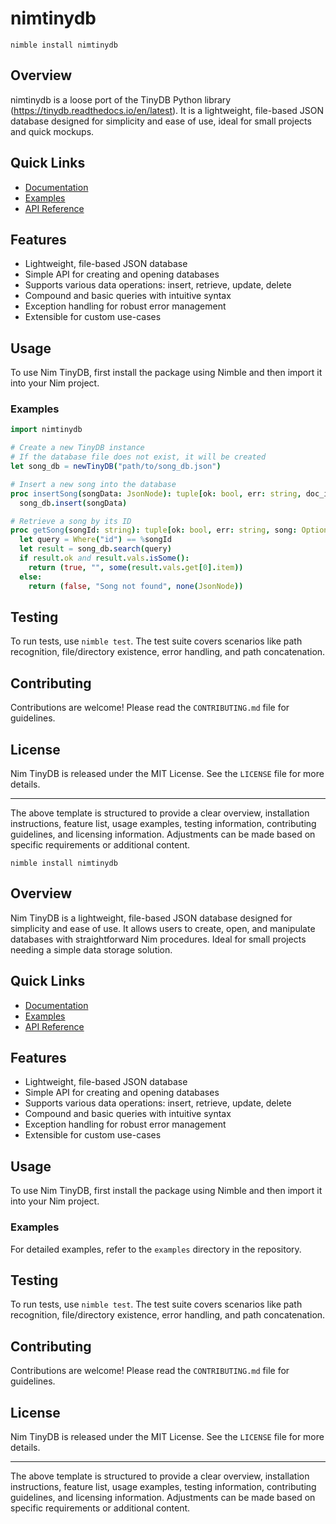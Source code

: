 # nimtinydb

`nimble install nimtinydb`

## Overview
nimtinydb is a loose port of the TinyDB Python library (https://tinydb.readthedocs.io/en/latest).
It is a lightweight, file-based JSON database designed for simplicity and ease of use, ideal for small projects and quick mockups.

## Quick Links

- [Documentation](#)
- [Examples](#)
- [API Reference](#)

## Features

- Lightweight, file-based JSON database
- Simple API for creating and opening databases
- Supports various data operations: insert, retrieve, update, delete
- Compound and basic queries with intuitive syntax
- Exception handling for robust error management
- Extensible for custom use-cases

## Usage

To use Nim TinyDB, first install the package using Nimble and then import it into your Nim project.

### Examples

```nim
import nimtinydb

# Create a new TinyDB instance
# If the database file does not exist, it will be created
let song_db = newTinyDB("path/to/song_db.json")

# Insert a new song into the database
proc insertSong(songData: JsonNode): tuple[ok: bool, err: string, doc_id: Option[int]] =
  song_db.insert(songData)

# Retrieve a song by its ID
proc getSong(songId: string): tuple[ok: bool, err: string, song: Option[JsonNode]] =
  let query = Where("id") == %songId
  let result = song_db.search(query)
  if result.ok and result.vals.isSome():
    return (true, "", some(result.vals.get[0].item))
  else:
    return (false, "Song not found", none(JsonNode))
```


## Testing

To run tests, use `nimble test`. The test suite covers scenarios like path recognition, file/directory existence, error handling, and path concatenation.

## Contributing

Contributions are welcome! Please read the `CONTRIBUTING.md` file for guidelines.

## License

Nim TinyDB is released under the MIT License. See the `LICENSE` file for more details.

---

The above template is structured to provide a clear overview, installation instructions, feature list, usage examples, testing information, contributing guidelines, and licensing information. Adjustments can be made based on specific requirements or additional content.

`nimble install nimtinydb`

## Overview

Nim TinyDB is a lightweight, file-based JSON database designed for simplicity and ease of use. It allows users to create, open, and manipulate databases with straightforward Nim procedures. Ideal for small projects needing a simple data storage solution.

## Quick Links

- [Documentation](#)
- [Examples](#)
- [API Reference](#)

## Features

- Lightweight, file-based JSON database
- Simple API for creating and opening databases
- Supports various data operations: insert, retrieve, update, delete
- Compound and basic queries with intuitive syntax
- Exception handling for robust error management
- Extensible for custom use-cases

## Usage

To use Nim TinyDB, first install the package using Nimble and then import it into your Nim project.

### Examples

For detailed examples, refer to the `examples` directory in the repository.

## Testing

To run tests, use `nimble test`. The test suite covers scenarios like path recognition, file/directory existence, error handling, and path concatenation.

## Contributing

Contributions are welcome! Please read the `CONTRIBUTING.md` file for guidelines.

## License

Nim TinyDB is released under the MIT License. See the `LICENSE` file for more details.

---

The above template is structured to provide a clear overview, installation instructions, feature list, usage examples, testing information, contributing guidelines, and licensing information. Adjustments can be made based on specific requirements or additional content.